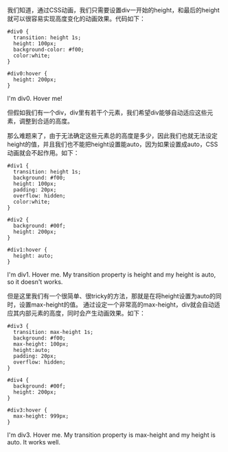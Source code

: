 我们知道，通过CSS动画，我们只需要设置div一开始的height，和最后的height就可以很容易实现高度变化的动画效果。代码如下：

	#div0 {
	  transition: height 1s;
	  height: 100px;
	  background-color: #f00;
	  color:white;
	}
	
	#div0:hover {
	  height: 200px;
	}

<div id="div0">I'm div0. Hover me!</div>

但假如我们有一个div，div里有若干个元素，我们希望div能够自动适应这些元素，调整到合适的高度。

那么难题来了，由于无法确定这些元素总的高度是多少，因此我们也就无法设定height的值，并且我们也不能把height设置能auto，因为如果设置成auto，CSS动画就会不起作用。如下：

	#div1 {
	  transition: height 1s;
	  background: #f00;
	  height: 100px;
	  padding: 20px;
	  overflow: hidden;
	  color:white;
	}
	
	#div2 {
	  background: #00f;
	  height: 200px;
	}
	
	#div1:hover {
	  height: auto;
	}

<div id="div1">I'm div1. Hover me. My transition property is height and my height is auto, so it doesn't works.<div id="div2"></div></div>


但是这里我们有一个很简单、很tricky的方法，那就是在将height设置为auto的同时，设置max-height的值。
通过设定一个非常高的max-height，div就会自动适应其内部元素的高度，同时会产生动画效果。如下：
	
	#div3 {
	  transition: max-height 1s;
	  background: #f00;
	  max-height: 100px;
	  height:auto;
	  padding: 20px;
	  overflow: hidden;
	}
	
	#div4 {
	  background: #00f;
	  height: 200px;
	}
	
	#div3:hover {
	  max-height: 999px;
	}
	
<div id="div3">I'm div3. Hover me. My transition property is max-height and my height is auto. It works well.<div id="div4"></div></div>